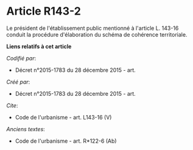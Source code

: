 # Article R143-2

Le président de l'établissement public mentionné à l'article L. 143-16 conduit la procédure d'élaboration du schéma de
cohérence territoriale.

**Liens relatifs à cet article**

_Codifié par_:

  - Décret n°2015-1783 du 28 décembre 2015 - art.

_Créé par_:

  - Décret n°2015-1783 du 28 décembre 2015 - art.

_Cite_:

  - Code de l'urbanisme - art. L143-16 (V)

_Anciens textes_:

  - Code de l'urbanisme - art. R*122-6 (Ab)
